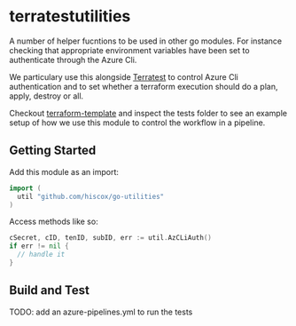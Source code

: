 # terratestutilities

A number of helper fucntions to be used in other go modules. For instance checking that appropriate environment variables have been set to authenticate through the Azure Cli.

We particulary use this alongside [Terratest](https://github.com/gruntwork-io/terratest) to control Azure Cli authentication and to set whether a terraform execution should do a plan, apply, destroy or all.

Checkout [terraform-template](https://github.com/hiscox/terraform-template) and inspect the tests folder to see an example setup of how we use this module to control the workflow in a pipeline.

## Getting Started

Add this module as an import:

```go
import (
  util "github.com/hiscox/go-utilities"
)
```

Access methods like so:

```go
cSecret, cID, tenID, subID, err := util.AzCLiAuth()
if err != nil {
  // handle it
}
```

## Build and Test

TODO: add an azure-pipelines.yml to run the tests
